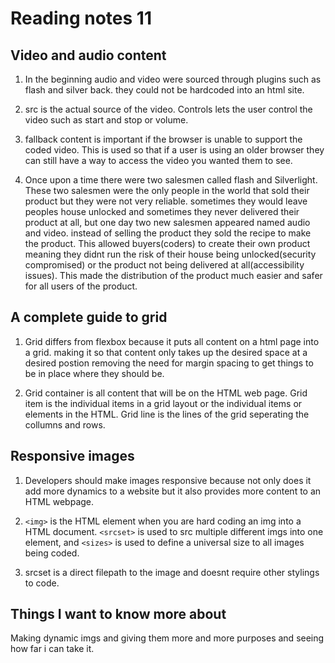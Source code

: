 # Reading notes 11

## Video and audio content

1. In the beginning audio and video were sourced through plugins such as flash and silver back. they could not be hardcoded into an html site.

2. src is the actual source of the video. Controls lets the user control the video such as start and stop or volume.

3. fallback content is important if the browser is unable to support the coded video. This is used so that if a user is using an older browser they can still have a way to access the video you wanted them to see.

4. Once upon a time there were two salesmen called flash and Silverlight. These two salesmen were the only people in the world that sold their product but they were not very reliable. sometimes they would leave peoples house unlocked and sometimes they never delivered their product at all, but one day two new salesmen appeared named audio and video. instead of selling the product they sold the recipe to make the product. This allowed buyers(coders) to create their own product meaning they didnt run the risk of their house being unlocked(security compromised) or the product not being delivered at all(accessibility issues). This made the distribution of the product much easier and safer for all users of the product.

## A complete guide to grid

1. Grid differs from flexbox because it puts all content on a html page into a grid. making it so that content only takes up the desired space at a desired postion removing the need for margin spacing to get things to be in place where they should be.

2. Grid container is all content that will be on the HTML web page. Grid item is the individual items in a grid layout or the individual items or elements in the HTML. Grid line is the lines of the grid seperating the collumns and rows.

## Responsive images

1. Developers should make images responsive because not only does it add more dynamics to a website but it also provides more content to an HTML webpage.

2. `<img>` is the HTML element when you are hard coding an img into a HTML document. `<srcset>` is used to src multiple different imgs into one element, and `<sizes>` is used to define a universal size to all images being coded.

3. srcset is a direct filepath to the image and doesnt require other stylings to code.

## Things I want to know more about

Making dynamic imgs and giving them more and more purposes and seeing how far i can take it.
